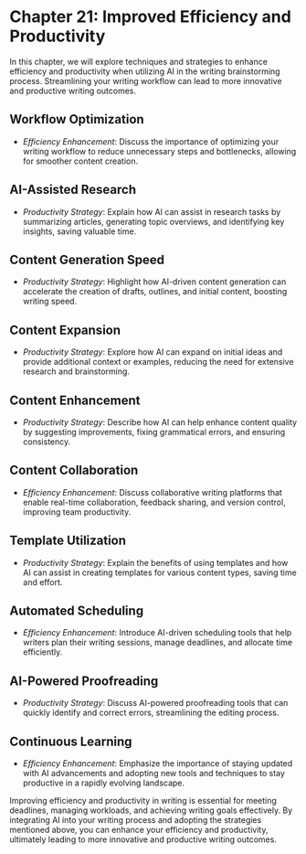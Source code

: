 Chapter 21: Improved Efficiency and Productivity
================================================

In this chapter, we will explore techniques and strategies to enhance efficiency and productivity when utilizing AI in the writing brainstorming process. Streamlining your writing workflow can lead to more innovative and productive writing outcomes.

Workflow Optimization
---------------------

* *Efficiency Enhancement*: Discuss the importance of optimizing your writing workflow to reduce unnecessary steps and bottlenecks, allowing for smoother content creation.

AI-Assisted Research
--------------------

* *Productivity Strategy*: Explain how AI can assist in research tasks by summarizing articles, generating topic overviews, and identifying key insights, saving valuable time.

Content Generation Speed
------------------------

* *Productivity Strategy*: Highlight how AI-driven content generation can accelerate the creation of drafts, outlines, and initial content, boosting writing speed.

Content Expansion
-----------------

* *Productivity Strategy*: Explore how AI can expand on initial ideas and provide additional context or examples, reducing the need for extensive research and brainstorming.

Content Enhancement
-------------------

* *Productivity Strategy*: Describe how AI can help enhance content quality by suggesting improvements, fixing grammatical errors, and ensuring consistency.

Content Collaboration
---------------------

* *Efficiency Enhancement*: Discuss collaborative writing platforms that enable real-time collaboration, feedback sharing, and version control, improving team productivity.

Template Utilization
--------------------

* *Productivity Strategy*: Explain the benefits of using templates and how AI can assist in creating templates for various content types, saving time and effort.

Automated Scheduling
--------------------

* *Efficiency Enhancement*: Introduce AI-driven scheduling tools that help writers plan their writing sessions, manage deadlines, and allocate time efficiently.

AI-Powered Proofreading
-----------------------

* *Productivity Strategy*: Discuss AI-powered proofreading tools that can quickly identify and correct errors, streamlining the editing process.

Continuous Learning
-------------------

* *Efficiency Enhancement*: Emphasize the importance of staying updated with AI advancements and adopting new tools and techniques to stay productive in a rapidly evolving landscape.

Improving efficiency and productivity in writing is essential for meeting deadlines, managing workloads, and achieving writing goals effectively. By integrating AI into your writing process and adopting the strategies mentioned above, you can enhance your efficiency and productivity, ultimately leading to more innovative and productive writing outcomes.
